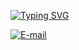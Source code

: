 
[![Typing SVG](https://readme-typing-svg.demolab.com?font=Fira+Code&weight=300&pause=1000&color=6376DAC5&center=true&width=435&lines=Prazer+em+v%C3%AA-lo+por+aqui+👋)](https://git.io/typing-svg)

[![E-mail](https://img.shields.io/badge/-Email-000?style=for-the-badge&logo=microsoft-outlook&logoColor=FF0000&color:FFF)](mailto:anacarolinagremio1903@gmail.com)
